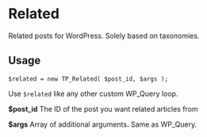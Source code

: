 Related
=======

Related posts for WordPress. Solely based on taxonomies.

## Usage

	$related = new TP_Related( $post_id, $args );

Use `$related` like any other custom WP_Query loop.

**$post_id** The ID of the post you want related articles from

**$args** Array of additional arguments. Same as WP_Query.
